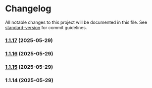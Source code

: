 # Changelog

All notable changes to this project will be documented in this file. See [standard-version](https://github.com/conventional-changelog/standard-version) for commit guidelines.

### [1.1.17](https://github.com/Anadea/chatico/compare/v1.1.16...v1.1.17) (2025-05-29)

### [1.1.16](https://github.com/Anadea/chatico/compare/v1.1.15...v1.1.16) (2025-05-29)

### [1.1.15](https://github.com/Anadea/chatico/compare/v1.1.14...v1.1.15) (2025-05-29)

### 1.1.14 (2025-05-29)
